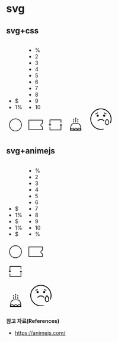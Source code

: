 # svg

## svg+css
<div class="css">
  <div class="cash">
    <div class="cash__group">
      <ul class="cash__list">
        <li class="cash__item">$</li>
        <li class="cash__item">1%</li>
      </ul>
    </div>
    <svg xmlns="http://www.w3.org/2000/svg" width="50" height="50" viewBox="0 0 50 50">
      <g fill="none" fill-rule="evenodd">
        <g stroke="#000" stroke-width="1.5">
          <g transform="translate(-32 -208) translate(29 208) translate(3)">
            <circle cx="25" cy="25" r="16.214"/>
          </g>
        </g>
      </g>
    </svg>
  </div>

  <div class="coupon">
    <div class="coupon__group">
      <ul class="coupon__list">
        <li class="coupon__item">%</li>
        <li class="coupon__item">2</li>
        <li class="coupon__item">3</li>
        <li class="coupon__item">4</li>
        <li class="coupon__item">5</li>
        <li class="coupon__item">6</li>
        <li class="coupon__item">7</li>
        <li class="coupon__item">8</li>
        <li class="coupon__item">9</li>
        <li class="coupon__item">10</li>
      </ul>
    </div>
    <svg xmlns="http://www.w3.org/2000/svg" width="50" height="50" viewBox="0 0 50 50">
      <g fill="none" fill-rule="evenodd">
        <g>
          <path stroke="#000" stroke-width="1.5" d="M37.643.75v8.384c-1.184.13-2.184.594-2.933 1.264-.97.868-1.531 2.089-1.531 3.441 0 1.317.533 2.509 1.396 3.372.703.703 1.625 1.188 2.655 1.343h0l.374 7.482H.75V.75h36.893z" transform="translate(-114 -208) translate(111 208) translate(3) translate(6.25 11.607)"/>
        </g>
      </g>
    </svg>
  </div>

  <svg xmlns="http://www.w3.org/2000/svg" width="50" height="50" viewBox="0 0 50 50">
    <g class="icon-re" fill="none" fill-rule="evenodd">
      <g stroke="#000" stroke-width="1.5">
        <g>
          <path d="M32.58 7.566L32.58 0 2.818 0 2.818 14.881" transform="translate(-196 -208) translate(193 208) translate(3) translate(7.124 11.607)"/>
          <path d="M5.637 14.723L2.818 11.905 0 14.723" transform="translate(-196 -208) translate(193 208) translate(3) translate(7.124 11.607) rotate(-180 2.818 13.314)"/>
        </g>
        <g>
          <path d="M32.58 7.566L32.58 0 2.818 0 2.818 14.881" transform="translate(-196 -208) translate(193 208) translate(3) translate(7.124 11.607) rotate(180 17.7 13.393)"/>
          <path d="M5.637 14.723L2.818 11.905 0 14.723" transform="translate(-196 -208) translate(193 208) translate(3) translate(7.124 11.607) rotate(180 17.7 13.393) rotate(-180 2.818 13.314)"/>
        </g>
      </g>
    </g>
  </svg>

  <svg xmlns="http://www.w3.org/2000/svg" width="50" height="50" viewBox="0 0 50 50">
    <g fill="none" fill-rule="evenodd">
      <g stroke="#000" stroke-width="1.5">
        <path d="M19.275.75c2.276 0 4.383.828 6.01 2.218 1.626 1.39 2.772 3.343 3.127 5.591h0l1.623 10.294H.878L2.5 8.56c.354-2.248 1.5-4.2 3.127-5.59C7.255 1.578 9.362.75 11.638.75h0z" transform="translate(-278 -208) translate(275 208) translate(3) translate(9.99 20.129)"/>
        <g>
          <path d="M4.464 0C6.93 0 8.93 2.398 8.93 5.357h0H0C0 2.398 1.999 0 4.464 0zm18.75 0c2.466 0 4.465 2.398 4.465 5.357h0-8.929C18.75 2.398 20.749 0 23.214 0zm-8.928 0c2.465 0 4.464 2.398 4.464 5.357h0-8.929c0-2.959 2-5.357 4.465-5.357z" transform="translate(-278 -208) translate(275 208) translate(3) translate(9.99 20.129) translate(1.617 13.532)"/>
        </g>
      </g>
      <g transform="translate(-278 -208) translate(275 208) translate(3) translate(18.284 5.804)">
        <path stroke="#000" stroke-width="1.5" d="M1.433 12.817L1.433 7.154M7.163 12.817L7.163 4.292M12.893 12.817L12.893 7.154"/>
        <ellipse class="icon-birth1" cx="1.433" cy="4.292" fill="#000" rx="1.433" ry="1.431" transform="matrix(1 0 0 -1 0 8.585)"/>
        <ellipse class="icon-birth2" cx="7.163" cy="1.431" fill="#000" rx="1.433" ry="1.431" transform="matrix(1 0 0 -1 0 2.862)"/>
        <ellipse class="icon-birth3" cx="12.893" cy="4.292" fill="#000" rx="1.433" ry="1.431" transform="matrix(1 0 0 -1 0 8.585)"/>
      </g>
    </g>
  </svg>

  <svg xmlns="http://www.w3.org/2000/svg" width="80" height="80" viewBox="0 0 80 80">
    <g fill="none" fill-rule="evenodd">
      <g class="icon-tear">
        <path stroke="#000" stroke-width="2" d="M50.05 46.508c0 3.977-2.68 7.201-5.985 7.201-3.306 0-5.985-3.224-5.985-7.202 0-5.538 5.985-11.335 5.985-11.335s5.986 5.797 5.986 11.336z" transform="translate(-140 -170) translate(10 170) translate(130) translate(12 12)"/>
      </g>
      <path stroke="#000" stroke-width="2" d="M34.646 54.153c-2.267.604-4.649.926-7.106.926C12.33 55.079 0 42.749 0 27.539 0 12.329 12.33 0 27.54 0c15.209 0 27.539 12.329 27.539 27.539 0 3.684-.724 7.2-2.037 10.413" transform="translate(-140 -170) translate(10 170) translate(130) translate(12 12)"/>
      <path fill="#000" d="M21.574 18.373c0 1.583-1.283 2.865-2.866 2.865-1.582 0-2.865-1.282-2.865-2.865 0-1.582 1.283-2.865 2.865-2.865 1.583 0 2.866 1.283 2.866 2.865M39.236 18.373c0 1.583-1.283 2.865-2.865 2.865-1.583 0-2.866-1.282-2.866-2.865 0-1.582 1.283-2.865 2.866-2.865 1.582 0 2.865 1.283 2.865 2.865" transform="translate(-140 -170) translate(10 170) translate(130) translate(12 12)"/>
      <path stroke="#000" stroke-width="2" d="M36.371 32.993s-3.029-4.428-8.826-4.428c-5.797 0-8.826 4.428-8.826 4.428M19.002 10.073s-2.549 3.104-6.318 3.436M36.077 10.073s2.55 3.104 6.318 3.436" transform="translate(-140 -170) translate(10 170) translate(130) translate(12 12)"/>
    </g>
  </svg>
</div>

## svg+animejs
<div class="animejs">
  <div class="cash">
    <div class="cash__group">
      <ul class="cash__list">
        <li class="cash__item">$</li>
        <li class="cash__item">1%</li>
        <li class="cash__item">$</li>
        <li class="cash__item">1%</li>
        <li class="cash__item">$</li>
      </ul>
    </div>
    <svg xmlns="http://www.w3.org/2000/svg" width="50" height="50" viewBox="0 0 50 50">
      <g fill="none" fill-rule="evenodd">
        <g stroke="#000" stroke-width="1.5">
          <g transform="translate(-32 -208) translate(29 208) translate(3)">
            <circle cx="25" cy="25" r="16.214"/>
          </g>
        </g>
      </g>
    </svg>
  </div>

  <div class="coupon">
    <div class="coupon__group">
      <ul class="coupon__list">
        <li class="coupon__item">%</li>
        <li class="coupon__item">2</li>
        <li class="coupon__item">3</li>
        <li class="coupon__item">4</li>
        <li class="coupon__item">5</li>
        <li class="coupon__item">6</li>
        <li class="coupon__item">7</li>
        <li class="coupon__item">8</li>
        <li class="coupon__item">9</li>
        <li class="coupon__item">10</li>
        <li class="coupon__item">%</li>
      </ul>
    </div>
    <svg xmlns="http://www.w3.org/2000/svg" width="50" height="50" viewBox="0 0 50 50">
      <g fill="none" fill-rule="evenodd">
        <g>
          <path stroke="#000" stroke-width="1.5" d="M37.643.75v8.384c-1.184.13-2.184.594-2.933 1.264-.97.868-1.531 2.089-1.531 3.441 0 1.317.533 2.509 1.396 3.372.703.703 1.625 1.188 2.655 1.343h0l.374 7.482H.75V.75h36.893z" transform="translate(-114 -208) translate(111 208) translate(3) translate(6.25 11.607)"/>
        </g>
      </g>
    </svg>
  </div>

  <div class="icon-re">
    <svg xmlns="http://www.w3.org/2000/svg" width="50" height="50" viewBox="0 0 50 50">
      <g fill="none" fill-rule="evenodd">
        <g stroke="#000" stroke-width="1.5">
          <g>
            <path d="M32.58 7.566L32.58 0 2.818 0 2.818 14.881" transform="translate(-196 -208) translate(193 208) translate(3) translate(7.124 11.607)"/>
            <path d="M5.637 14.723L2.818 11.905 0 14.723" transform="translate(-196 -208) translate(193 208) translate(3) translate(7.124 11.607) rotate(-180 2.818 13.314)"/>
          </g>
          <g>
            <path d="M32.58 7.566L32.58 0 2.818 0 2.818 14.881" transform="translate(-196 -208) translate(193 208) translate(3) translate(7.124 11.607) rotate(180 17.7 13.393)"/>
            <path d="M5.637 14.723L2.818 11.905 0 14.723" transform="translate(-196 -208) translate(193 208) translate(3) translate(7.124 11.607) rotate(180 17.7 13.393) rotate(-180 2.818 13.314)"/>
          </g>
        </g>
      </g>
    </svg>
  </div>

  <svg xmlns="http://www.w3.org/2000/svg" width="50" height="50" viewBox="0 0 50 50">
    <g fill="none" fill-rule="evenodd">
      <g stroke="#000" stroke-width="1.5">
        <path d="M19.275.75c2.276 0 4.383.828 6.01 2.218 1.626 1.39 2.772 3.343 3.127 5.591h0l1.623 10.294H.878L2.5 8.56c.354-2.248 1.5-4.2 3.127-5.59C7.255 1.578 9.362.75 11.638.75h0z" transform="translate(-278 -208) translate(275 208) translate(3) translate(9.99 20.129)"/>
        <g>
          <path d="M4.464 0C6.93 0 8.93 2.398 8.93 5.357h0H0C0 2.398 1.999 0 4.464 0zm18.75 0c2.466 0 4.465 2.398 4.465 5.357h0-8.929C18.75 2.398 20.749 0 23.214 0zm-8.928 0c2.465 0 4.464 2.398 4.464 5.357h0-8.929c0-2.959 2-5.357 4.465-5.357z" transform="translate(-278 -208) translate(275 208) translate(3) translate(9.99 20.129) translate(1.617 13.532)"/>
        </g>
      </g>
      <g class="icon-birth" transform="translate(-278 -208) translate(275 208) translate(3) translate(18.284 5.804)">
        <path stroke="#000" stroke-width="1.5" d="M1.433 12.817L1.433 7.154M7.163 12.817L7.163 4.292M12.893 12.817L12.893 7.154"/>
        <ellipse class="icon-birth-1" cx="1.433" cy="4.292" fill="#000" rx="1.433" ry="1.431" transform="matrix(1 0 0 -1 0 8.585)"/>
        <ellipse class="icon-birth-2" cx="7.163" cy="1.431" fill="#000" rx="1.433" ry="1.431" transform="matrix(1 0 0 -1 0 2.862)"/>
        <ellipse class="icon-birth-1" cx="12.893" cy="4.292" fill="#000" rx="1.433" ry="1.431" transform="matrix(1 0 0 -1 0 8.585)"/>
      </g>
    </g>
  </svg>

  <svg xmlns="http://www.w3.org/2000/svg" width="80" height="80" viewBox="0 0 80 80">
    <g fill="none" fill-rule="evenodd">
      <g class="icon-tear" cx="100" cy="100">
        <path stroke="#000" stroke-width="2" d="m 60.798656,49.645357 c 0,3.453535 -2.161767,6.253183 -4.827677,6.253183 -2.666718,0 -4.827678,-2.799648 -4.827678,-6.254051 0,-4.809072 4.827678,-9.843053 4.827678,-9.843053 0,0 4.828484,5.033981 4.828484,9.843921 z"/>
      </g>
      <path stroke="#000" stroke-width="2" d="M34.646 54.153c-2.267.604-4.649.926-7.106.926C12.33 55.079 0 42.749 0 27.539 0 12.329 12.33 0 27.54 0c15.209 0 27.539 12.329 27.539 27.539 0 3.684-.724 7.2-2.037 10.413" transform="translate(-140 -170) translate(10 170) translate(130) translate(12 12)"/>
      <path fill="#000" d="M21.574 18.373c0 1.583-1.283 2.865-2.866 2.865-1.582 0-2.865-1.282-2.865-2.865 0-1.582 1.283-2.865 2.865-2.865 1.583 0 2.866 1.283 2.866 2.865M39.236 18.373c0 1.583-1.283 2.865-2.865 2.865-1.583 0-2.866-1.282-2.866-2.865 0-1.582 1.283-2.865 2.866-2.865 1.582 0 2.865 1.283 2.865 2.865" transform="translate(-140 -170) translate(10 170) translate(130) translate(12 12)"/>
      <path stroke="#000" stroke-width="2" d="M36.371 32.993s-3.029-4.428-8.826-4.428c-5.797 0-8.826 4.428-8.826 4.428M19.002 10.073s-2.549 3.104-6.318 3.436M36.077 10.073s2.55 3.104 6.318 3.436" transform="translate(-140 -170) translate(10 170) translate(130) translate(12 12)"/>
    </g>
  </svg>
</div>

**참고 자료(References)**
* <https://animejs.com/>

<script>
import anime from 'animejs/lib/anime.es.js';
export default {
  name: 'svg',
  mounted() {
    this.cash();
    this.coupon();
    this.re();
    this.birth();
    this.tear();
  },
  methods: {
    cash() {
      const cashList = '.animejs .cash__list';
      const cashItemsClone = (e) => {
        const element = document.querySelector(e);
        const items = element.childNodes;
        Array.prototype.forEach.call(items, (item) => {
          let itemsClone = item.cloneNode(true);
          element.appendChild(itemsClone);
        });
      };
      cashItemsClone(cashList);
    },
    coupon() {
      const couponList = '.animejs .coupon__list';
      const couponItemsClone = (e) => {
        const element = document.querySelector(e);
        const items = element.childNodes;
        Array.prototype.forEach.call(items, (item) => {
          let itemsClone = item.cloneNode(true);
          element.appendChild(itemsClone);
        });
      };
      couponItemsClone(couponList);
      // const couponPos = [
      //   { translateY: 0 },
      //   { translateY: -23 },
      //   { translateY: -46 },
      //   { translateY: -69 },
      //   { translateY: -92 },
      //   { translateY: -115 },
      //   { translateY: -138 },
      //   { translateY: -161 },
      //   { translateY: -184 },
      //   { translateY: -207 },
      //   { translateY: -230 },
      //   { translateY: -253 },
      //   { translateY: -276 },
      //   { translateY: -299 },
      //   { translateY: -322 },
      //   { translateY: -345 },
      //   { translateY: -368 },
      //   { translateY: -391 },
      //   { translateY: -414 },
      //   { translateY: -437 },
      //   { translateY: -460 },
      //   { translateY: -483 },
      // ];
      // anime({
      //   targets: couponList,
      //   duration: 1500,
      //   loop: true,
      //   easing: 'cubicBezier(0, 0.63, 1, 1)',
      //   endDelay: 2000,
      //   keyframes: couponPos,
      // });
    },
    re() {
      anime({
        targets: '.animejs .icon-re',
        rotate: -180,
        duration: 1000,
        loop: true,
        easing: 'easeInExpo',
        endDelay: 2000,
      });
    },
    birth() {
      anime({
        targets: '.animejs .icon-birth ellipse',
        cy: (i) => {
          return Number(i.cy.animVal.valueAsString) + 1;
        },
        duration: 100,
        loop: true,
        easing: (el, i, total) => {
          return (t) => {
            return Math.pow(Math.sin(t * (i + 1)), total);
          }
        },
      });
    },
    tear() {
      anime({
        targets: '.animejs .icon-tear path',
        d: 'm 62.05,58.602118 c 0,3.977 -2.68,7.201 -5.985,7.201 -3.306,0 -5.985,-3.224 -5.985,-7.202 0,-5.538 5.985,-11.335 5.985,-11.335 0,0 5.986,5.797 5.986,11.336 z',
        duration: 500,
        endDelay: 200,
        loop: true,
        easing: 'easeInOutBack',
      });
    }
  }
}
</script>
<style lang="less">
  @couponTranslateZ: translateZ(33px);
  .css {
    .cash {
      display: inline-block;
      position: relative;

      &__group {
        position: absolute;
        top: 10px;
        left: 10px;
        width: 30px;
        height: 30px;
        overflow: hidden;
      }

      &__list {
        animation: anime-cash 3s cubic-bezier(0.6, 0.48, 0.59, 0.94) infinite;
        transform-style: preserve-3d;
        position: absolute;
        top: 0;
        left: 0;
        border-radius: 50%;
        width: 30px;
        height: 30px;
        margin: 0;
        padding: 0;
        background-color: #fff;
        list-style: none;
        user-select: none;
      }

      &__item {
        position: absolute;
        top: 0;
        left: 0;
        width: 30px;
        height: 30px;
        text-align: center;

        &:nth-child(1) {
          transform: rotateX(0) translateZ(32px);
        }
        &:nth-child(2) {
          transform: rotateX(180deg) translateZ(32px);
        }
      }
    }

    .coupon {
      display: inline-block;
      position: relative;

      &__group {
        position: absolute;
        top: 14px;
        left: 8px;
        width: 30px;
        height: 23px;
        overflow: hidden;
      }

      &__list {
        animation: anime-coupon 3s cubic-bezier(0, 0.63, 1, 1) infinite;
        transform-style: preserve-3d;
        position: absolute;
        top: 0;
        left: 0;
        width: 30px;
        height: 23px;
        margin: 0;
        padding: 0;
        background-color: #fff;
        list-style: none;
        user-select: none;
      }

      &__item {
        position: absolute;
        top: 0;
        left: 0;
        width: 33px;
        height: 23px;
        color: #000;
        font-size: 18px;
        font-family: Gotham-Medium, Gotham;
        line-height: 21px;
        text-align: center;

        &:nth-child(1) {
          transform: rotateX(0) @couponTranslateZ;
        }
        &:nth-child(2) {
          transform: rotateX(36deg) @couponTranslateZ;
        }
        &:nth-child(3) {
          transform: rotateX(72deg) @couponTranslateZ;
        }
        &:nth-child(4) {
          transform: rotateX(108deg) @couponTranslateZ;
        }
        &:nth-child(5) {
          transform: rotateX(144deg) @couponTranslateZ;
        }
        &:nth-child(6) {
          transform: rotateX(180deg) @couponTranslateZ;
        }
        &:nth-child(7) {
          transform: rotateX(216deg) @couponTranslateZ;
        }
        &:nth-child(8) {
          transform: rotateX(252deg) @couponTranslateZ;
        }
        &:nth-child(9) {
          transform: rotateX(288deg) @couponTranslateZ;
        }
        &:nth-child(10) {
          transform: rotateX(324deg) @couponTranslateZ;
        }
      }
    }

    .icon-re {
      animation: anime-re 2s cubic-bezier(0.57, 0, 0.75, 0.72) infinite;
      transform-origin: center;
    }

    .icon-birth1 {
      animation: anime-birth-up .1s ease infinite;
    }
    .icon-birth2 {
      animation: anime-birth-down .1s ease infinite;
    }
    .icon-birth3 {
      animation: anime-birth-up .1s ease infinite;
    }

    .icon-tear {
      animation: anime-tear .7s ease-in infinite;
      transform-origin: top;
    }
  }

  @keyframes anime-cash {
    0%, 55% {
      transform: rotateX(0deg);
    }
    60% {
      transform: rotateX(-180deg);
    }
    80% {
      transform: rotateX(-505deg);
    }
    90% {
      transform: rotateX(-535deg);
    }
    100% {
      transform: rotateX(-540deg);
    }
  }

  @keyframes anime-coupon {
    0%, 45% {
      transform: rotateX(0deg);
    }
    70%{
      transform: rotateX(-1380deg);
    }
    80%{
      transform: rotateX(-1420deg);
    }
    90%{
      transform: rotateX(-1435deg);
    }
    100% {
      transform: rotateX(-1440deg);
    }
  }

  @keyframes anime-re {
    from, 80% {
      transform: rotate(0deg);
    }
    to {
      transform: rotate(-180deg);
    }
  }

  @keyframes anime-birth-up {
    from {
      transform: translateY(-1px);
    }
    to {
      transform: translateY(0);
    }
  }

  @keyframes anime-birth-down {
    from {
      transform: translateY(1px);
    }
    to {
      transform: translateY(0);
    }
  }

  @keyframes anime-tear {
    from {
      transform: scale(.8) translate(4px, 2px);
    }
    85%, to {
      transform: scale(1) translate(0, 0);
    }
  }

  .animejs {
    .cash {
      display: inline-block;
      position: relative;

      &__group {
        position: absolute;
        top: 10px;
        left: 10px;
        border-radius: 50%;
        width: 30px;
        height: 30px;
        overflow: hidden;
      }

      &__list {
        animation: animejs-cash 4s cubic-bezier(0.6, 0.48, 0.59, 0.94) infinite;
        position: absolute;
        top: 0;
        left: 0;
        border-radius: 50%;
        width: 30px;
        height: 30px;
        margin: 0;
        padding: 0;
        background-color: #fff;
        list-style: none;
        user-select: none;
      }

      &__item {
        position: absolute;
        top: 0;
        left: 0;
        width: 30px;
        height: 30px;
        text-align: center;

        .cash-loop(10);
        .cash-loop(@n, @i: 1) when (@i =< @n) {
          &:nth-child(@{i}) {
            transform: translateY(0px + ((@i - 1) * 30));
          }
          .cash-loop(@n, (@i + 1));
        }
      }
    }

    .coupon {
      display: inline-block;
      position: relative;

      &__group {
        position: absolute;
        top: 14px;
        left: 8px;
        width: 30px;
        height: 23px;
        overflow: hidden;
      }

      &__list {
        animation: animejs-coupon 3s cubic-bezier(0, 0.63, 1, 1) infinite;
        position: absolute;
        top: 0;
        left: 0;
        width: 30px;
        height: 23px;
        margin: 0;
        padding: 0;
        background-color: #fff;
        list-style: none;
        user-select: none;
      }

      &__item {
        position: absolute;
        top: 0;
        left: 0;
        width: 33px;
        height: 23px;
        color: #000;
        font-size: 18px;
        font-family: Gotham-Medium, Gotham;
        line-height: 21px;
        text-align: center;

        .coupon-loop(22);
        .coupon-loop(@n, @i: 1) when (@i =< @n) {
          &:nth-child(@{i}) {
            transform: translateY(0px + ((@i - 1) * 23));
          }
          .coupon-loop(@n, (@i + 1));
        }
      }
    }

    .icon-re {
      display: flex;
      flex-wrap: wrap;
      align-items: center;
      justify-content: center;
      width: 50px;
      height: 50px;
    }

    @keyframes animejs-cash {
      0%, 25% {
        transform: translateY(0);
      }
      70% {
        transform: translateY(-240px);
      }
      90% {
        transform: translateY(-265px);
      }
      100% {
        transform: translateY(-270px);
      }
    }

    @keyframes animejs-coupon {
      0%, 45% {
        transform: translateY(0);
      }
      70%{
        transform: translateY(-448px);
      }
      80%{
        transform: translateY(-468px);
      }
      90%{
        transform: translateY(-478px);
      }
      100% {
        transform: translateY(-483px);
      }
    }
  }
</style>